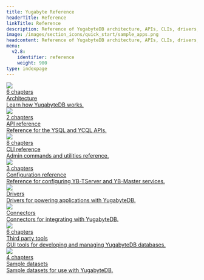 ```yaml
---
title: Yugabyte Reference
headerTitle: Reference
linkTitle: Reference
description: Reference of YugabyteDB architecture, APIs, CLIs, drivers, connectors, tools, and sample data.
image: /images/section_icons/quick_start/sample_apps.png
headcontent: Reference of YugabyteDB architecture, APIs, CLIs, drivers, connectors, tools, and sample data.
menu:
  v2.8:
    identifier: reference
    weight: 900
type: indexpage
---
```


<div class="row">

  <div class="col-12 col-md-6 col-lg-12 col-xl-6">
    <a class="section-link icon-offset" href="../architecture/">
      <div class="head">
        <img class="icon" src="/images/section_icons/index/architecture.png" aria-hidden="true" />
        <div class="articles">6 chapters</div>
        <div class="title">Architecture</div>
      </div>
      <div class="body">
        Learn how YugabyteDB works.
      </div>
    </a>
  </div>

  <div class="col-12 col-md-6 col-lg-12 col-xl-6">
    <a class="section-link icon-offset" href="../api/">
      <div class="head">
        <img class="icon" src="/images/section_icons/index/api.png" aria-hidden="true" />
        <div class="articles">2 chapters</div>
        <div class="title">API reference</div>
      </div>
      <div class="body">
          Reference for the YSQL and YCQL APIs.
      </div>
    </a>
  </div>

  <div class="col-12 col-md-6 col-lg-12 col-xl-6">
    <a class="section-link icon-offset" href="../admin/">
      <div class="head">
        <img class="icon" src="/images/section_icons/index/admin.png" aria-hidden="true" />
        <div class="articles">8 chapters</div>
        <div class="title">CLI reference</div>
      </div>
      <div class="body">
        Admin commands and utilities reference.
      </div>
    </a>
  </div>

  <div class="col-12 col-md-6 col-lg-12 col-xl-6">
    <a class="section-link icon-offset" href="../reference/configuration">
      <div class="head">
        <img class="icon" src="/images/section_icons/reference/configuration/sample_apps.png" aria-hidden="true" />
        <div class="articles">3 chapters</div>
        <div class="title">Configuration reference</div>
      </div>
      <div class="body">
        Reference for configuring YB-TServer and YB-Master services.
      </div>
    </a>
  </div>

  <div class="col-12 col-md-6 col-lg-12 col-xl-6">
    <a class="section-link icon-offset" href="../reference/drivers/">
      <div class="head">
        <img class="icon" src="/images/section_icons/reference/connectors/ecosystem-integrations.png" aria-hidden="true" />
        <div class="title">Drivers</div>
      </div>
      <div class="body">
        Drivers for powering applications with YugabyteDB.
      </div>
    </a>
  </div>

  <div class="col-12 col-md-6 col-lg-12 col-xl-6">
    <a class="section-link icon-offset" href="../reference/connectors/">
      <div class="head">
        <img class="icon" src="/images/section_icons/reference/connectors/ecosystem-integrations.png" aria-hidden="true" />
        <div class="title">Connectors</div>
      </div>
      <div class="body">
        Connectors for integrating with YugabyteDB.
      </div>
    </a>
  </div>

  <div class="col-12 col-md-6 col-lg-12 col-xl-6">
    <a class="section-link icon-offset" href="../tools/">
      <div class="head">
        <img class="icon" src="/images/section_icons/troubleshoot/troubleshoot.png" aria-hidden="true" />
        <div class="articles">6 chapters</div>
        <div class="title">Third party tools</div>
      </div>
      <div class="body">
        GUI tools for developing and managing YugabyteDB databases.
      </div>
    </a>
  </div>

  <div class="col-12 col-md-6 col-lg-12 col-xl-6">
    <a class="section-link icon-offset" href="../sample-data/">
      <div class="head">
        <img class="icon" src="/images/section_icons/sample-data/s_s1-sampledata-3x.png" aria-hidden="true" />
        <div class="articles">4 chapters</div>
        <div class="title">Sample datasets</div>
      </div>
      <div class="body">
        Sample datasets for use with YugabyteDB.
      </div>
    </a>
  </div>

</div>
